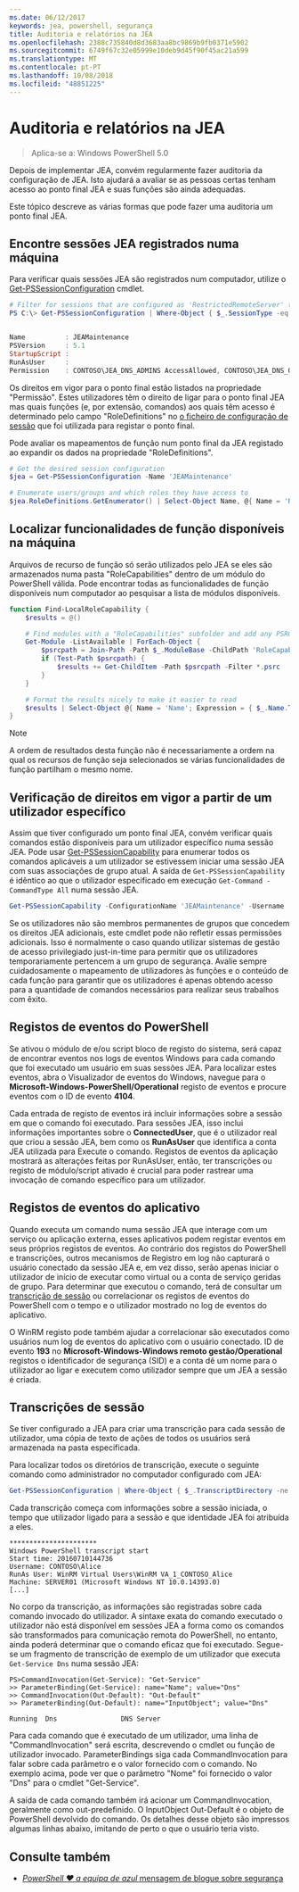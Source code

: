 ```yaml
---
ms.date: 06/12/2017
keywords: jea, powershell, segurança
title: Auditoria e relatórios na JEA
ms.openlocfilehash: 2388c735840d8d3683aa8bc9869b9fb0371e5902
ms.sourcegitcommit: 6749f67c32e05999e10deb9d45f90f45ac21a599
ms.translationtype: MT
ms.contentlocale: pt-PT
ms.lasthandoff: 10/08/2018
ms.locfileid: "48851225"
---
```

# <a name="auditing-and-reporting-on-jea"></a>Auditoria e relatórios na JEA

> Aplica-se a: Windows PowerShell 5.0

Depois de implementar JEA, convém regularmente fazer auditoria da configuração de JEA.
Isto ajudará a avaliar se as pessoas certas tenham acesso ao ponto final JEA e suas funções são ainda adequadas.

Este tópico descreve as várias formas que pode fazer uma auditoria um ponto final JEA.

## <a name="find-registered-jea-sessions-on-a-machine"></a>Encontre sessões JEA registrados numa máquina

Para verificar quais sessões JEA são registrados num computador, utilize o [Get-PSSessionConfiguration](https://msdn.microsoft.com/powershell/reference/5.1/microsoft.powershell.core/get-pssessionconfiguration) cmdlet.

```powershell
# Filter for sessions that are configured as 'RestrictedRemoteServer' to find JEA-like session configurations
PS C:\> Get-PSSessionConfiguration | Where-Object { $_.SessionType -eq 'RestrictedRemoteServer' }


Name          : JEAMaintenance
PSVersion     : 5.1
StartupScript :
RunAsUser     :
Permission    : CONTOSO\JEA_DNS_ADMINS AccessAllowed, CONTOSO\JEA_DNS_OPERATORS AccessAllowed, CONTOSO\JEA_DNS_AUDITORS AccessAllowed
```

Os direitos em vigor para o ponto final estão listados na propriedade "Permissão".
Estes utilizadores têm o direito de ligar para o ponto final JEA mas quais funções (e, por extensão, comandos) aos quais têm acesso é determinado pelo campo "RoleDefinitions" no [o ficheiro de configuração de sessão](session-configurations.md) que foi utilizada para registar o ponto final.

Pode avaliar os mapeamentos de função num ponto final da JEA registado ao expandir os dados na propriedade "RoleDefinitions".

```powershell
# Get the desired session configuration
$jea = Get-PSSessionConfiguration -Name 'JEAMaintenance'

# Enumerate users/groups and which roles they have access to
$jea.RoleDefinitions.GetEnumerator() | Select-Object Name, @{ Name = 'Role Capabilities'; Expression = { $_.Value.RoleCapabilities } }
```

## <a name="find-available-role-capabilities-on-the-machine"></a>Localizar funcionalidades de função disponíveis na máquina

Arquivos de recurso de função só serão utilizados pelo JEA se eles são armazenados numa pasta "RoleCapabilities" dentro de um módulo do PowerShell válida.
Pode encontrar todas as funcionalidades de função disponíveis num computador ao pesquisar a lista de módulos disponíveis.

```powershell
function Find-LocalRoleCapability {
    $results = @()

    # Find modules with a "RoleCapabilities" subfolder and add any PSRC files to the result set
    Get-Module -ListAvailable | ForEach-Object {
        $psrcpath = Join-Path -Path $_.ModuleBase -ChildPath 'RoleCapabilities'
        if (Test-Path $psrcpath) {
            $results += Get-ChildItem -Path $psrcpath -Filter *.psrc
        }
    }

    # Format the results nicely to make it easier to read
    $results | Select-Object @{ Name = 'Name'; Expression = { $_.Name.TrimEnd('.psrc') }}, @{ Name = 'Path'; Expression = { $_.FullName }} | Sort-Object Name
}
```

> [!NOTE]
> A ordem de resultados desta função não é necessariamente a ordem na qual os recursos de função seja selecionados se várias funcionalidades de função partilham o mesmo nome.

## <a name="check-effective-rights-for-a-specific-user"></a>Verificação de direitos em vigor a partir de um utilizador específico

Assim que tiver configurado um ponto final JEA, convém verificar quais comandos estão disponíveis para um utilizador específico numa sessão JEA.
Pode usar [Get-PSSessionCapability](https://msdn.microsoft.com/powershell/reference/5.1/microsoft.powershell.core/Get-PSSessionCapability) para enumerar todos os comandos aplicáveis a um utilizador se estivessem iniciar uma sessão JEA com suas associações de grupo atual.
A saída de `Get-PSSessionCapability` é idêntico ao que o utilizador especificado em execução `Get-Command -CommandType All` numa sessão JEA.

```powershell
Get-PSSessionCapability -ConfigurationName 'JEAMaintenance' -Username 'CONTOSO\Alice'
```

Se os utilizadores não são membros permanentes de grupos que concedem os direitos JEA adicionais, este cmdlet pode não refletir essas permissões adicionais.
Isso é normalmente o caso quando utilizar sistemas de gestão de acesso privilegiado just-in-time para permitir que os utilizadores temporariamente pertencem a um grupo de segurança.
Avalie sempre cuidadosamente o mapeamento de utilizadores às funções e o conteúdo de cada função para garantir que os utilizadores é apenas obtendo acesso para a quantidade de comandos necessários para realizar seus trabalhos com êxito.

## <a name="powershell-event-logs"></a>Registos de eventos do PowerShell

Se ativou o módulo de e/ou script bloco de registo do sistema, será capaz de encontrar eventos nos logs de eventos Windows para cada comando que foi executado um usuário em suas sessões JEA.
Para localizar estes eventos, abra o Visualizador de eventos do Windows, navegue para o **Microsoft-Windows-PowerShell/Operational** registo de eventos e procure eventos com o ID de evento **4104**.

Cada entrada de registo de eventos irá incluir informações sobre a sessão em que o comando foi executado.
Para sessões JEA, isso inclui informações importantes sobre o **ConnectedUser**, que é o utilizador real que criou a sessão JEA, bem como os **RunAsUser** que identifica a conta JEA utilizada para Execute o comando.
Registos de eventos da aplicação mostrará as alterações feitas por RunAsUser, então, ter transcrições ou registo de módulo/script ativado é crucial para poder rastrear uma invocação de comando específico para um utilizador.

## <a name="application-event-logs"></a>Registos de eventos do aplicativo

Quando executa um comando numa sessão JEA que interage com um serviço ou aplicação externa, esses aplicativos podem registar eventos em seus próprios registos de eventos.
Ao contrário dos registos do PowerShell e transcrições, outros mecanismos de Registro em log não capturará o usuário conectado da sessão JEA e, em vez disso, serão apenas iniciar o utilizador de início de executar como virtual ou a conta de serviço geridas de grupo.
Para determinar que executou o comando, terá de consultar um [transcrição de sessão](#session-transcripts) ou correlacionar os registos de eventos do PowerShell com o tempo e o utilizador mostrado no log de eventos do aplicativo.

O WinRM registo pode também ajudar a correlacionar são executados como usuários num log de eventos do aplicativo com o usuário conectado.
ID de evento **193** no **Microsoft-Windows-Windows remoto gestão/Operational** registos o identificador de segurança (SID) e a conta dê um nome para o utilizador ao ligar e executem como utilizador sempre que um JEA a sessão é criada.

## <a name="session-transcripts"></a>Transcrições de sessão

Se tiver configurado a JEA para criar uma transcrição para cada sessão de utilizador, uma cópia de texto de ações de todos os usuários será armazenada na pasta especificada.

Para localizar todos os diretórios de transcrição, execute o seguinte comando como administrador no computador configurado com JEA:

```powershell
Get-PSSessionConfiguration | Where-Object { $_.TranscriptDirectory -ne $null } | Format-Table Name, TranscriptDirectory
```

Cada transcrição começa com informações sobre a sessão iniciada, o tempo que utilizador ligado para a sessão e que identidade JEA foi atribuída a eles.

```
**********************
Windows PowerShell transcript start
Start time: 20160710144736
Username: CONTOSO\Alice
RunAs User: WinRM Virtual Users\WinRM VA_1_CONTOSO_Alice
Machine: SERVER01 (Microsoft Windows NT 10.0.14393.0)
[...]
```

No corpo da transcrição, as informações são registradas sobre cada comando invocado do utilizador.
A sintaxe exata do comando executado o utilizador não está disponível em sessões JEA a forma como os comandos são transformados para comunicação remota do PowerShell, no entanto, ainda poderá determinar que o comando eficaz que foi executado.
Segue-se um fragmento de transcrição de exemplo de um utilizador que executa `Get-Service Dns` numa sessão JEA:

```
PS>CommandInvocation(Get-Service): "Get-Service"
>> ParameterBinding(Get-Service): name="Name"; value="Dns"
>> CommandInvocation(Out-Default): "Out-Default"
>> ParameterBinding(Out-Default): name="InputObject"; value="Dns"

Running  Dns                DNS Server
```

Para cada comando que é executado de um utilizador, uma linha de "CommandInvocation" será escrita, descrevendo o cmdlet ou função de utilizador invocado.
ParameterBindings siga cada CommandInvocation para falar sobre cada parâmetro e o valor fornecido com o comando.
No exemplo acima, pode ver que o parâmetro "Nome" foi fornecido o valor "Dns" para o cmdlet "Get-Service".

A saída de cada comando também irá acionar um CommandInvocation, geralmente como out-predefinido.
O InputObject Out-Default é o objeto de PowerShell devolvido do comando.
Os detalhes desse objeto são impressos algumas linhas abaixo, imitando de perto o que o usuário teria visto.

## <a name="see-also"></a>Consulte também

- [*PowerShell ♥ a equipa de azul* mensagem de blogue sobre segurança](https://blogs.msdn.microsoft.com/powershell/2015/06/09/powershell-the-blue-team/)
